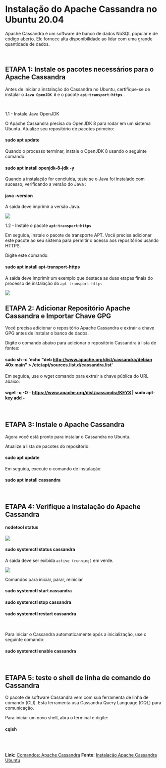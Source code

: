 # Instalação do Apache Cassandra no Ubuntu 20.04

Apache Cassandra é um software de banco de dados NoSQL popular e de código aberto. Ele fornece alta disponibilidade ao lidar com uma grande quantidade de dados. 

<br>

## ETAPA 1: Instale os pacotes necessários para o Apache Cassandra

Antes de iniciar a instalação do Cassandra no Ubuntu, certifique-se de instalar o <b>`Java OpenJDK 8`</b> e o pacote <b>`api-transport-https`</b> .

<br>

1.1 - Instale Java OpenJDK

O Apache Cassandra precisa do OpenJDK 8 para rodar em um sistema Ubuntu. Atualize seu repositório de pacotes primeiro:

#### sudo apt update

Quando o processo terminar, instale o OpenJDK 8 usando o seguinte comando:

#### sudo apt install openjdk-8-jdk -y

Quando a instalação for concluída, teste se o Java foi instalado com sucesso, verificando a versão do Java :

#### java -version

A saída deve imprimir a versão Java.

<img src="https://phoenixnap.com/kb/wp-content/uploads/2020/06/java-version-cassandra.png">

<br>

1.2 - Instale o pacote <b>`apt-transport-https`</b>

Em seguida, instale o pacote de transporte APT. Você precisa adicionar este pacote ao seu sistema para permitir o acesso aos repositórios usando HTTPS.

Digite este comando:

#### sudo apt install apt-transport-https

A saída deve imprimir um exemplo que destaca as duas etapas finais do processo de instalação do `apt-transport-https`

<img src="https://phoenixnap.com/kb/wp-content/uploads/2020/06/apt-transport-package-cassandra.png">

<br>

## ETAPA 2: Adicionar Repositório Apache Cassandra e Importar Chave GPG

Você precisa adicionar o repositório Apache Cassandra e extrair a chave GPG antes de instalar o banco de dados.

Digite o comando abaixo para adicionar o repositório Cassandra à lista de fontes:

#### sudo sh -c 'echo "deb http://www.apache.org/dist/cassandra/debian 40x main" > /etc/apt/sources.list.d/cassandra.list'

Em seguida, use o wget comando para extrair a chave pública do URL abaixo:

#### wget -q -O - https://www.apache.org/dist/cassandra/KEYS | sudo apt-key add -

<br>

## ETAPA 3: Instale o Apache Cassandra

Agora você está pronto para instalar o Cassandra no Ubuntu.

Atualize a lista de pacotes do repositório:

#### sudo apt update

Em seguida, execute o comando de instalação:

#### sudo apt install cassandra

<br>

## ETAPA 4: Verifique a instalação do Apache Cassandra 

#### nodetool status

<img src="https://phoenixnap.com/kb/wp-content/uploads/2020/06/nodetool-cassandra.png">

#### sudo systemctl status cassandra

A saída deve ser exibida `active (running)` em verde.

<img src="https://phoenixnap.com/kb/wp-content/uploads/2020/06/cassandra-status.png">

Comandos para iniciar, parar, reiniciar 

#### sudo systemctl start cassandra
#### sudo systemctl stop cassandra
#### sudo systemctl restart cassandra

<br>

Para iniciar o Cassandra automaticamente após a inicialização, use o seguinte comando:

#### sudo systemctl enable cassandra

<br>

## ETAPA 5: teste o shell de linha de comando do Cassandra

O pacote de software Cassandra vem com sua ferramenta de linha de comando (CLI). Esta ferramenta usa Cassandra Query Language (CQL) para comunicação.

Para iniciar um novo shell, abra o terminal e digite:

#### cqlsh

<br>

<br>


<b>Link:</b> [Comandos: Apache Cassandra](https://www.tutorialspoint.com/cassandra/index.htm) 
<b>Fonte:</b> [Instalação Apache Cassandra Ubuntu](https://phoenixnap.com/kb/install-cassandra-on-ubuntu)